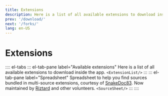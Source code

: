 ```yaml
---
title: Extensions
description: Here is a list of all available extensions to download inside the app.
prev: '/download/'
next: '/forks/'
lang: en-US
---
```


# Extensions

:::: el-tabs
::: el-tab-pane label="Available extensions"
Here is a list of all available extensions to download inside the app.
`<ExtensionList/>`
:::
::: el-tab-pane label="Spreadsheet"
Spreadsheet to help you find sources bundled in multi-source extensions, courtesy of [SnakeDoc83](https://github.com/snakedoc83).
Now maintained by [Riztard](https://github.com/Riztard) and other volunteers.
`<SourceSheet/>`
:::
::::